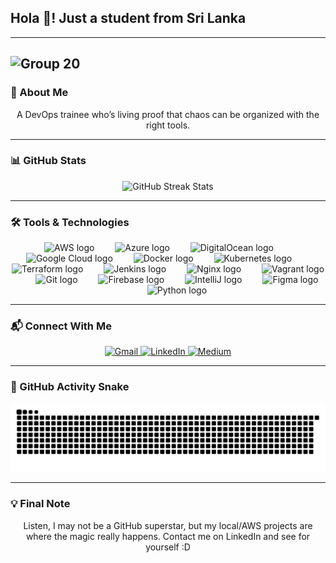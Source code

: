 <h2 align="left">Hola 👋! Just a student from Sri Lanka</h2>

---

![Group 20](https://github.com/user-attachments/assets/0ba94889-778c-43fb-ab02-1481aaa8980f)
---

### 🌟 About Me
<p align="center">
  A DevOps trainee who’s living proof that chaos can be organized with the right tools.
</p>

---

### 📊 GitHub Stats
<div align="center">
  <img src="https://streak-stats.demolab.com?user=TiraWeb&locale=en&mode=daily&theme=dracula&hide_border=false&border_radius=5" height="150" alt="GitHub Streak Stats" />
</div>

---

### 🛠️ Tools & Technologies
<div align="center">
  <img src="https://cdn.jsdelivr.net/gh/devicons/devicon/icons/amazonwebservices/amazonwebservices-plain-wordmark.svg" height="40" alt="AWS logo" />
  <img width="25" />
  <img src="https://cdn.jsdelivr.net/gh/devicons/devicon/icons/azure/azure-original.svg" height="40" alt="Azure logo" />
  <img width="25" />
  <img src="https://cdn.jsdelivr.net/gh/devicons/devicon/icons/digitalocean/digitalocean-original.svg" height="40" alt="DigitalOcean logo" />
  <img width="25" />
  <img src="https://cdn.jsdelivr.net/gh/devicons/devicon/icons/googlecloud/googlecloud-original.svg" height="40" alt="Google Cloud logo" />
  <img width="25" />
  <img src="https://cdn.jsdelivr.net/gh/devicons/devicon/icons/docker/docker-original.svg" height="40" alt="Docker logo" />
  <img width="25" />
  <img src="https://cdn.jsdelivr.net/gh/devicons/devicon/icons/kubernetes/kubernetes-plain.svg" height="40" alt="Kubernetes logo" />
  <img width="25" />
  <img src="https://cdn.jsdelivr.net/gh/devicons/devicon/icons/terraform/terraform-original.svg" height="40" alt="Terraform logo" />
  <img width="25" />
  <img src="https://cdn.jsdelivr.net/gh/devicons/devicon/icons/jenkins/jenkins-original.svg" height="40" alt="Jenkins logo" />
  <img width="25" />
  <img src="https://cdn.jsdelivr.net/gh/devicons/devicon/icons/nginx/nginx-original.svg" height="40" alt="Nginx logo" />
  <img width="25" />
  <img src="https://cdn.jsdelivr.net/gh/devicons/devicon/icons/vagrant/vagrant-original.svg" height="40" alt="Vagrant logo" />
  <img width="25" />
  <img src="https://cdn.jsdelivr.net/gh/devicons/devicon/icons/git/git-original.svg" height="40" alt="Git logo" />
  <img width="25" />
  <img src="https://cdn.jsdelivr.net/gh/devicons/devicon/icons/firebase/firebase-plain.svg" height="40" alt="Firebase logo" />
  <img width="25" />
  <img src="https://cdn.jsdelivr.net/gh/devicons/devicon/icons/intellij/intellij-original.svg" height="40" alt="IntelliJ logo" />
  <img width="25" />
  <img src="https://cdn.jsdelivr.net/gh/devicons/devicon/icons/figma/figma-original.svg" height="40" alt="Figma logo" />
  <img width="25" />
  <img src="https://cdn.jsdelivr.net/gh/devicons/devicon/icons/python/python-original.svg" height="40" alt="Python logo" />
</div>

---

### 📬 Connect With Me
<div align="center">
  <a href="mailto:tiranpankaja@gmail.com" target="_blank">
    <img src="https://img.shields.io/static/v1?message=Gmail&logo=gmail&label=&color=D14836&logoColor=white&labelColor=&style=for-the-badge" height="35" alt="Gmail" />
  </a>
  <a href="https://www.linkedin.com/in/tiran-pankaja-578b24283/" target="_blank">
    <img src="https://img.shields.io/static/v1?message=LinkedIn&logo=linkedin&label=&color=0077B5&logoColor=white&labelColor=&style=for-the-badge" height="35" alt="LinkedIn" />
  </a>
  <a href="https://medium.com/@tiranpankaja" target="_blank">
    <img src="https://img.shields.io/static/v1?message=Medium&logo=medium&label=&color=12100E&logoColor=white&labelColor=&style=for-the-badge" height="35" alt="Medium" />
  </a>
</div>

---

### 🐍 GitHub Activity Snake
<picture>
  <source media="(prefers-color-scheme: dark)" srcset="https://raw.githubusercontent.com/TiraWeb/TiraWeb/output/github-snake-dark.svg" />
  <source media="(prefers-color-scheme: light)" srcset="https://raw.githubusercontent.com/TiraWeb/TiraWeb/output/github-snake.svg" />
  <img alt="GitHub Snake Animation" src="https://raw.githubusercontent.com/TiraWeb/TiraWeb/output/github-snake.svg" />
</picture>

---

### 💡 Final Note
<p align="center">
  Listen, I may not be a GitHub superstar, but my local/AWS projects are where the magic really happens. Contact me on LinkedIn and see for yourself :D
</p>
